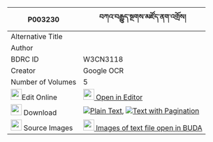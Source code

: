 |P003230|བཀའ་བརྒྱུད་སྔགས་མཛོད་ནག་འགྲོས། 
| --- | --- 
|Alternative Title |
|Author | 
|BDRC ID | W3CN3118
|Creator | Google OCR
|Number of Volumes| 5
|<img width="25" src="https://img.icons8.com/color/25/000000/edit-property.png">Edit Online| [<img width="25" src="https://avatars.githubusercontent.com/u/45091458?s=200&v=4"> Open in Editor](http://editor.openpecha.org/P003230)
|<img width="25" src="https://img.icons8.com/fluent/48/000000/download-2.png"/>  Download | [![](https://img.icons8.com/color/20/000000/txt.png)Plain Text](https://github.com/Openpecha/P003230/releases/download/v1/ka_gyu_ngak_dzo_nakdro_plain_P003230.zip), [![](https://img.icons8.com/color/20/000000/txt.png)Text with Pagination](https://github.com/Openpecha/P003230/releases/download/v1/ka_gyu_ngak_dzo_nakdro_pages_P003230.zip)
|<img width="25" src="https://img.icons8.com/plasticine/100/000000/pictures-folder.png"/>  Source Images | [<img width="25" src="https://library.bdrc.io/icons/BUDA-small.svg"> Images of text file open in BUDA](https://library.bdrc.io/show/bdr:W3CN3118)
